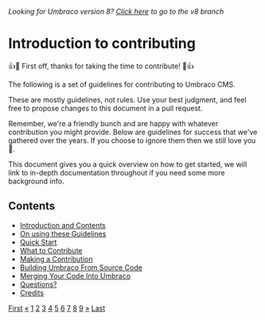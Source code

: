 _Looking for Umbraco version 8? [Click here](https://github.com/umbraco/Umbraco-CMS/blob/temp8/docs/CONTRIBUTING.md) to go to the v8 branch_


# Introduction to contributing

👍🎉 First off, thanks for taking the time to contribute! 🎉👍

The following is a set of guidelines for contributing to Umbraco CMS.

These are mostly guidelines, not rules. Use your best judgment, and feel free to propose changes to this document in a pull request.

Remember, we're a friendly bunch and are happy with whatever contribution you might provide. Below are guidelines for success that we've gathered over the years. If you choose to ignore them then we still love you 💖.

This document gives you a quick overview on how to get started, we will link to in-depth documentation throughout if you need some more background info.

## Contents

* [Introduction and Contents](1_GUIDELINES.md)
* [On using these Guidelines](2_GUIDELINES.md)
* [Quick Start](3_QUICK_START.md)
* [What to Contribute](4_CONTRIBUTING.md)
* [Making a Contribution](5_CONTRIBUTION.md)
* [Building Umbraco From Source Code](BUILD.md)   
* [Merging Your Code Into Umbraco](6_PULL_REQUESTS.md)
* [Questions?](7_QUESTIONS.md)
* [Credits](8_CREDITS.md)


<div class="pagination">
    <a href="CONTENTS.md">First</a>
    <a href="#">&laquo;</a>
    <a class="active" href="#">1</a>
    <a href="CODE_OF_CONDUCT.md">2</a>
    <a href="QUICK_START.md">3</a>
    <a href="CONTRIBUTING.md">4</a>
    <a href="CONTRIBUTION.md">5</a>
    <a href="PULL_REQUESTS.md">6</a>
    <a href="PULL_REQUEST_TEMPLATE.md">7</a>
    <a href="QUESTIONS.md">8</a>
    <a href="CREDITS.md">9</a>
    <a href="#">&raquo;</a>
    <a href="CREDITS.md">Last</a>
</div>
